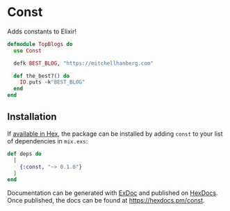 # Const

Adds constants to Elixir!

```elixir
defmodule TopBlogs do
  use Const

  defk BEST_BLOG, "https://mitchellhanberg.com"

  def the_best?() do
    IO.puts ~k"BEST_BLOG"
  end
end
```

## Installation

If [available in Hex](https://hex.pm/docs/publish), the package can be installed
by adding `const` to your list of dependencies in `mix.exs`:

```elixir
def deps do
  [
    {:const, "~> 0.1.0"}
  ]
end
```

Documentation can be generated with [ExDoc](https://github.com/elixir-lang/ex_doc)
and published on [HexDocs](https://hexdocs.pm). Once published, the docs can
be found at <https://hexdocs.pm/const>.
